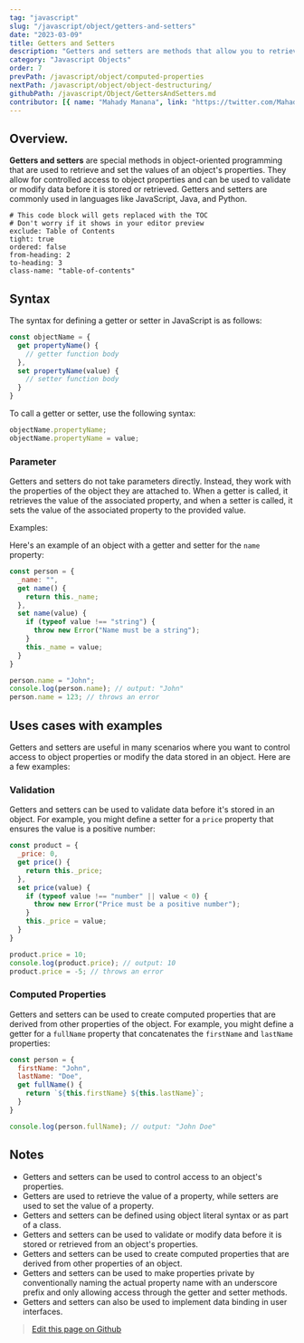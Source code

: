 ```yaml
---
tag: "javascript"
slug: "/javascript/object/getters-and-setters"
date: "2023-03-09"
title: Getters and Setters
description: "Getters and setters are methods that allow you to retrieve and set the values of object properties."
category: "Javascript Objects"
order: 7
prevPath: /javascript/object/computed-properties
nextPath: /javascript/object/object-destructuring/
githubPath: /javascript/Object/GettersAndSetters.md
contributor: [{ name: "Mahady Manana", link: "https://twitter.com/MahadyManana" }, { name: "Haja", link: "https://twitter.com/Haja261M" }]
---
```



## Overview.

**Getters and setters** are special methods in object-oriented programming that are used to retrieve and set the values of an object's properties. They allow for controlled access to object properties and can be used to validate or modify data before it is stored or retrieved. Getters and setters are commonly used in languages like JavaScript, Java, and Python.



```toc
# This code block will gets replaced with the TOC
# Don't worry if it shows in your editor preview
exclude: Table of Contents
tight: true
ordered: false
from-heading: 2
to-heading: 3
class-name: "table-of-contents"
```


## Syntax

The syntax for defining a getter or setter in JavaScript is as follows:

```javascript
const objectName = {
  get propertyName() {
    // getter function body
  },
  set propertyName(value) {
    // setter function body
  }
}
```
To call a getter or setter, use the following syntax:

```javascript
objectName.propertyName;
objectName.propertyName = value;
```

### Parameter

Getters and setters do not take parameters directly. Instead, they work with the properties of the object they are attached to. When a getter is called, it retrieves the value of the associated property, and when a setter is called, it sets the value of the associated property to the provided value.

Examples:

Here's an example of an object with a getter and setter for the `name` property:


```javascript
const person = {
  _name: "",
  get name() {
    return this._name;
  },
  set name(value) {
    if (typeof value !== "string") {
      throw new Error("Name must be a string");
    }
    this._name = value;
  }
}

person.name = "John";
console.log(person.name); // output: "John"
person.name = 123; // throws an error
```

## Uses cases with examples

Getters and setters are useful in many scenarios where you want to control access to object properties or modify the data stored in an object. Here are a few examples:

### Validation
Getters and setters can be used to validate data before it's stored in an object. For example, you might define a setter for a `price` property that ensures the value is a positive number:

```javascript
const product = {
  _price: 0,
  get price() {
    return this._price;
  },
  set price(value) {
    if (typeof value !== "number" || value < 0) {
      throw new Error("Price must be a positive number");
    }
    this._price = value;
  }
}

product.price = 10;
console.log(product.price); // output: 10
product.price = -5; // throws an error
```
### Computed Properties

Getters and setters can be used to create computed properties that are derived from other properties of the object. For example, you might define a getter for a `fullName` property that concatenates the `firstName` and `lastName` properties:


```javascript
const person = {
  firstName: "John",
  lastName: "Doe",
  get fullName() {
    return `${this.firstName} ${this.lastName}`;
  }
}

console.log(person.fullName); // output: "John Doe"
```

## Notes

- Getters and setters can be used to control access to an object's properties.
- Getters are used to retrieve the value of a property, while setters are used to set the value of a property.
- Getters and setters can be defined using object literal syntax or as part of a class.
- Getters and setters can be used to validate or modify data before it is stored or retrieved from an object's properties.
- Getters and setters can be used to create computed properties that are derived from other properties of an object.
- Getters and setters can be used to make properties private by conventionally naming the actual property name with an underscore prefix and only allowing access through the getter and setter methods.
- Getters and setters can also be used to implement data binding in user interfaces.



> <a href="https://github.com/mahady-manana/betatuto-docs/tree/main/docs/javascript/Object/GettersAndSetters.md}" target="_blank">Edit this page on Github</a>

